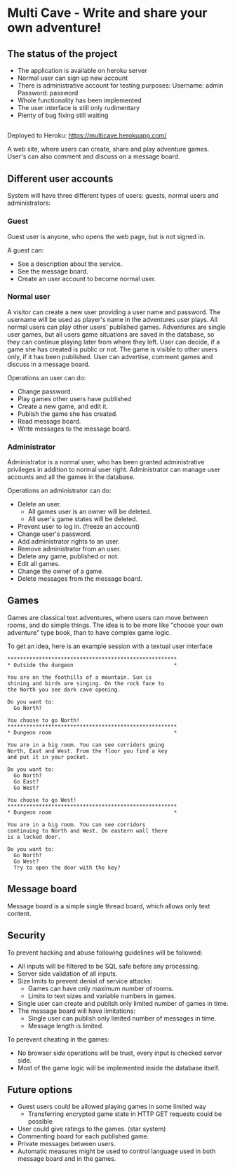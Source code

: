 # Multi Cave - Write and share your own adventure!

## The status of the project
* The application is available on heroku server
* Normal user can sign up new account
* There is administrative account for testing purposes:
Username: admin
Password: password
* Whole functionality has been implemented
* The user interface is still only rudimentary
* Plenty of bug fixing still waiting

##
Deployed to Heroku:
https://multicave.herokuapp.com/

A web site, where users can create, share and play adventure games. User's can also comment and discuss on a message board.

## Different user accounts
System will have three different types of users: guests, normal users and administrators:

### Guest
Guest user is anyone, who opens the web page, but is not signed in.

A guest can:
* See a description about the service.
* See the message board.
* Create an user account to become normal user.

### Normal user
A visitor can create a new user providing a user name and password. The username will be used as player's name in the adventures user plays. All normal users can play other users' published games. Adventures are single user games, but all users game situations are saved in the database, so they can continue playing later from where they left. User can decide, if a game she has created is public or not. The game is visible to other users only, if it has been published. User can advertise, comment games and discuss in a message board.

Operations an user can do:
* Change password.
* Play games other users have published
* Create a new game, and edit it.
* Publish the game she has created.
* Read message board.
* Write messages to the message board.


### Administrator
Administrator is a normal user, who has been granted administrative privileges in addition to normal user right. Administrator can manage user accounts and all the games in the database.

Operations an administrator can do:
* Delete an user.
  * All games user is an owner will be deleted.
  * All user's game states will be deleted.
* Prevent user to log in. (freeze an account)
* Change user's password.
* Add administrator rights to an user.
* Remove administrator from an user.
* Delete any game, published or not.
* Edit all games.
* Change the owner of a game.
* Delete messages from the message board.

## Games
Games are classical text adventures, where users can move between rooms, and do simple things. The idea is to be more like "choose your own adventure" type book, than to have complex game logic.

To get an idea, here is an example session with a textual user interface
```
******************************************************
* Outside the dungeon                                *

You are on the foothills of a mountain. Sun is
shining and birds are singing. On the rock face to
the North you see dark cave opening.

Do you want to:
  Go North?

You choose to go North!
******************************************************
* Dungeon room                                       *

You are in a big room. You can see corridors going
North, East and West. From the floor you find a key
and put it in your pocket.

Do you want to:
  Go North?
  Go East?
  Go West?

You choose to go West!
******************************************************
* Dungeon room                                       *

You are in a big room. You can see corridors
continuing to North and West. On eastern wall there
is a locked door.

Do you want to:
  Go North?
  Go West?
  Try to open the door with the key?
```

## Message board
Message board is a simple single thread board, which allows only text content.

## Security

To prevent hacking and abuse following guidelines will be followed:
* All inputs will be filtered to be SQL safe before any processing.
* Server side validation of all inputs.
* Size limits to prevent denial of service attacks:
  * Games can have only maximum number of rooms.
  * Limits to text sizes and variable numbers in games.
* Single user can create and publish only limited number of games in time.
* The message board will have limitations:
  * Single user can publish only limited number of messages in time.
  * Message length is limited.

To perevent cheating in the games:
* No browser side operations will be trust, every input is checked server side.
* Most of the game logic will be implemented inside the database itself.

## Future options
* Guest users could be allowed playing games in some limited way
  * Transferring encrypted game state in HTTP GET requests could be possible
* User could give ratings to the games. (star system)
* Commenting board for each published game.
* Private messages between users.
* Automatic measures might be used to control language used in both message board and in the games.

